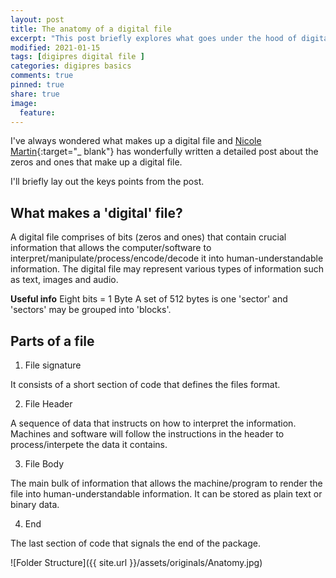 ```yaml
---
layout: post
title: The anatomy of a digital file
excerpt: "This post briefly explores what goes under the hood of digital files."
modified: 2021-01-15
tags: [digipres digital file ]
categories: digipres basics
comments: true
pinned: true
share: true
image:
  feature:
---
```


I've always wondered what makes up a digital file and [Nicole Martin](https://twobitpreservation.com/){:target="_ blank"} has wonderfully written a detailed post about the zeros and ones that make up a digital file.

I'll briefly lay out the keys points from the post.

## What makes a 'digital' file?

A digital file comprises of bits (zeros and ones) that contain crucial information that allows the computer/software to interpret/manipulate/process/encode/decode it into human-understandable information. The digital file may represent various types of information such as text, images and audio.

**Useful info**
Eight bits = 1 Byte
A set of 512 bytes is one 'sector' and 'sectors' may be grouped into 'blocks'.

## Parts of a file

1. File signature

It consists of a short section of code that defines the files format.

2. File Header

A sequence of data that instructs on how to interpret the information. Machines and software will follow the instructions in the header to process/interpete the data it contains.

3. File Body

The main bulk of information that allows the machine/program to render the file into human-understandable information. It can be stored as plain text or binary data.

4. End

The last section of code that signals the end of the package.

![Folder Structure]({{ site.url }}/assets/originals/Anatomy.jpg)
